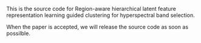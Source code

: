 This is the source code for Region-aware hierarchical latent feature representation learning guided clustering for hyperspectral band selection.

When the paper is accepted, we will release the source code as soon as possilble.

